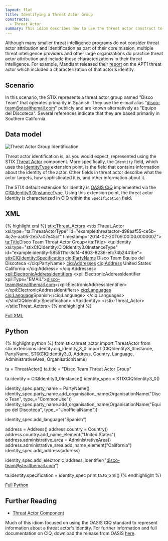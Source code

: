 ```yaml
---
layout: flat
title: Identifying a Threat Actor Group
constructs:
  - Threat Actor
summary: This idiom describes how to use the threat actor construct to represent the identity of a threat actor group. An example of this in threat intelligence is the characterization of the APT1 threat actor group by Mandiant in their 2013 APT1 report.
---
```


Although many smaller threat intelligence programs do not consider threat actor attribution and identification as part of their core mission, multiple threat intelligence providers and other large organizations do practice threat actor attribution and include those characterizations in their threat intelligence. For example, Mandiant released their [report](http://intelreport.mandiant.com/) on the APT1 threat actor which included a characterization of that actor's identity.

## Scenario

In this scenario, the STIX represents a threat actor group named "Disco Team" that operates primarily in Spanish. They use the e-mail alias "disco-team@stealthemail.com" publicly and are known alternatively as "Equipo del Discoteca". Several references indicate that they are based primarily in Southern California.

## Data model

<img src="diagram.png" alt="Threat Actor Group Identification" />

Threat actor identification is, as you would expect, represented using the STIX [Threat Actor](/data-model/{{site.current_version}}/ta/ThreatActorType) component. More specifically, the `Identity` field, which uses the [IdentityType](/data-model/{{site.current_version}}/stixCommon/IdentityType) extension point, is the field that contains information about the identity of the actor. Other fields in threat actor describe what the actor targets, how sophisticated it is, and other information about it.

The STIX default extension for identity is [OASIS CIQ](https://www.oasis-open.org/committees/tc_home.php?wg_abbrev=ciq) implemented via the [CIQIdentity3.0InstanceType](/data-model/{{site.current_version}}/stix-ciqidentity/CIQIdentity3.0InstanceType). Using this extension point, the threat actor identity is characterized in CIQ within the `Specification` field.

## XML

{% highlight xml  %}
<stix:Threat_Actors>
    <stix:Threat_Actor xsi:type="ta:ThreatActorType" id="example:threatactor-d98aaf55-ce5b-4c2e-aa05-2e57a07e45cf" timestamp="2014-02-20T09:00:00.000000Z">
        <ta:Title>Disco Team Threat Actor Group</ta:Title>
        <ta:Identity xsi:type="stixCIQIdentity:CIQIdentity3.0InstanceType" id="example:identity-5855111c-8cf4-4803-8236-efc74b2441be">
            <stixCIQIdentity:Specification>
                <ciq:PartyName>
                    <OrganisationName xmlns="urn:oasis:names:tc:ciq:xnl:3" xnl:Type="CommonUse">
                        <NameElement>Disco Team</NameElement>
                    </OrganisationName>
                    <OrganisationName xmlns="urn:oasis:names:tc:ciq:xnl:3" xnl:Type="UnofficialName">
                        <NameElement >Equipo del Discoteca</NameElement>
                    </OrganisationName>
                </ciq:PartyName>
                <ciq:Addresses>
                    <ciq:Address>
                        <Country xmlns="urn:oasis:names:tc:ciq:xal:3">
                            <NameElement>United States</NameElement>
                        </Country>
                        <AdministrativeArea xmlns="urn:oasis:names:tc:ciq:xal:3">
                            <NameElement>California</NameElement>
                        </AdministrativeArea>
                    </ciq:Address>
                </ciq:Addresses>
                <xpil:ElectronicAddressIdentifiers>
						<xpil:ElectronicAddressIdentifier xpil:Type="EMAIL">disco-team@stealthemail.com</xpil:ElectronicAddressIdentifier>
					</xpil:ElectronicAddressIdentifiers>
                <ciq:Languages>
                    <ciq:Language>Spanish</ciq:Language>
                </ciq:Languages>
            </stixCIQIdentity:Specification>
        </ta:Identity>
    </stix:Threat_Actor>
</stix:Threat_Actors>
{% endhighlight %}

[Full XML](identifying-a-threat-actor-group.xml)

## Python

{% highlight python  %}
from stix.threat_actor import ThreatActor
from stix.extensions.identity.ciq_identity_3_0 import (CIQIdentity3_0Instance, PartyName, STIXCIQIdentity3_0, 
                                      Address, Country, Language, AdministrativeArea, OrganisationName)

ta = ThreatActor()
ta.title = "Disco Team Threat Actor Group"

ta.identity = CIQIdentity3_0Instance()
identity_spec = STIXCIQIdentity3_0()

identity_spec.party_name = PartyName()
identity_spec.party_name.add_organisation_name(OrganisationName("Disco Tean", type_="CommonUse"))
identity_spec.party_name.add_organisation_name(OrganisationName("Equipo del Discoteca", type_="UnofficialName"))

identity_spec.add_language("Spanish")

address = Address()
address.country = Country()
address.country.add_name_element("United States")
address.administrative_area = AdministrativeArea()
address.administrative_area.add_name_element("California")    
identity_spec.add_address(address)

identity_spec.add_electronic_address_identifier("disco-team@stealthemail.com")

ta.identity.specification = identity_spec
print ta.to_xml()
{% endhighlight %}

[Full Python](identifying-a-threat-actor-group.py)
## Further Reading

* [Threat Actor Component](/data-model/{{site.current_version}}/ta/ThreatActorType)

Much of this idiom focused on using the OASIS CIQ standard to represent information about a threat actor's identity. For further information and full documentation on CIQ, download the release from OASIS [here](https://www.oasis-open.org/committees/tc_home.php?wg_abbrev=ciq#download).
